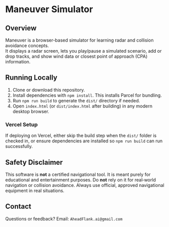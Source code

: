# Maneuver Simulator

## Overview
Maneuver is a browser-based simulator for learning radar and collision avoidance concepts.  
It displays a radar screen, lets you play/pause a simulated scenario, add or drop tracks, and show wind data or closest point of approach (CPA) information.

## Running Locally
1. Clone or download this repository.
2. Install dependencies with `npm install`. This installs Parcel for bundling.
3. Run `npm run build` to generate the `dist/` directory if needed.
4. Open `index.html` (or `dist/index.html` after building) in any modern desktop browser.

### Vercel Setup
If deploying on Vercel, either skip the build step when the `dist/` folder is
checked in, or ensure dependencies are installed so `npm run build` can run
successfully.

## Safety Disclaimer
This software is **not** a certified navigational tool. It is meant purely for educational and entertainment purposes. Do **not** rely on it for real‑world navigation or collision avoidance. Always use official, approved navigational equipment in real situations.

## Contact
Questions or feedback? Email: `AheadFlank.ai@gmail.com`
